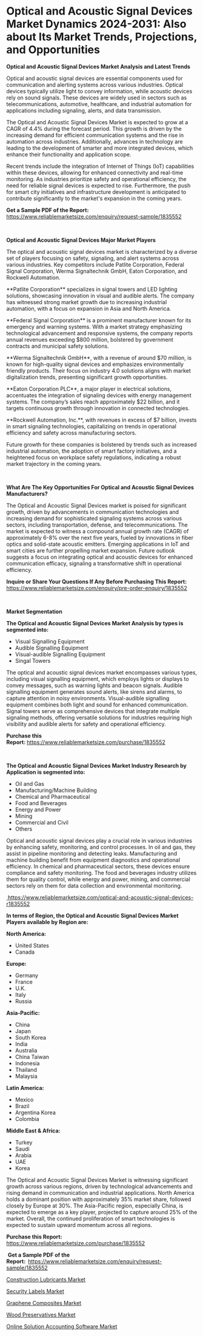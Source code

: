 <p><h1>Optical and Acoustic Signal Devices Market Dynamics 2024-2031: Also about Its Market Trends, Projections, and Opportunities</h1></p><p><strong>Optical and Acoustic Signal Devices Market Analysis and Latest Trends</strong></p>
<p><p>Optical and acoustic signal devices are essential components used for communication and alerting systems across various industries. Optical devices typically utilize light to convey information, while acoustic devices rely on sound signals. These devices are widely used in sectors such as telecommunications, automotive, healthcare, and industrial automation for applications including signaling, alerts, and data transmission.</p><p>The Optical and Acoustic Signal Devices Market is expected to grow at a CAGR of 4.4% during the forecast period. This growth is driven by the increasing demand for efficient communication systems and the rise in automation across industries. Additionally, advances in technology are leading to the development of smarter and more integrated devices, which enhance their functionality and application scope. </p><p>Recent trends include the integration of Internet of Things (IoT) capabilities within these devices, allowing for enhanced connectivity and real-time monitoring. As industries prioritize safety and operational efficiency, the need for reliable signal devices is expected to rise. Furthermore, the push for smart city initiatives and infrastructure development is anticipated to contribute significantly to the market's expansion in the coming years.</p></p>
<p><strong>Get a Sample PDF of the Report:&nbsp;</strong> <a href="https://www.reliablemarketsize.com/enquiry/request-sample/1835552?utm_campaign=1737&utm_medium=2&utm_source=Github&utm_content=ia&utm_term=16102024&utm_id=optical-and-acoustic-signal-devices">https://www.reliablemarketsize.com/enquiry/request-sample/1835552</a></p>
<p>&nbsp;</p>
<p><strong>Optical and Acoustic Signal Devices Major Market Players</strong></p>
<p><p>The optical and acoustic signal devices market is characterized by a diverse set of players focusing on safety, signaling, and alert systems across various industries. Key competitors include Patlite Corporation, Federal Signal Corporation, Werma Signaltechnik GmbH, Eaton Corporation, and Rockwell Automation.</p><p>**Patlite Corporation** specializes in signal towers and LED lighting solutions, showcasing innovation in visual and audible alerts. The company has witnessed strong market growth due to increasing industrial automation, with a focus on expansion in Asia and North America. </p><p>**Federal Signal Corporation** is a prominent manufacturer known for its emergency and warning systems. With a market strategy emphasizing technological advancement and responsive systems, the company reports annual revenues exceeding $800 million, bolstered by government contracts and municipal safety solutions.</p><p>**Werma Signaltechnik GmbH**, with a revenue of around $70 million, is known for high-quality signal devices and emphasizes environmentally friendly products. Their focus on industry 4.0 solutions aligns with market digitalization trends, presenting significant growth opportunities.</p><p>**Eaton Corporation PLC**, a major player in electrical solutions, accentuates the integration of signaling devices with energy management systems. The company’s sales reach approximately $22 billion, and it targets continuous growth through innovation in connected technologies.</p><p>**Rockwell Automation, Inc.**, with revenues in excess of $7 billion, invests in smart signaling technologies, capitalizing on trends in operational efficiency and safety across manufacturing sectors.</p><p>Future growth for these companies is bolstered by trends such as increased industrial automation, the adoption of smart factory initiatives, and a heightened focus on workplace safety regulations, indicating a robust market trajectory in the coming years.</p></p>
<p>&nbsp;</p>
<p><strong>What Are The Key Opportunities For Optical and Acoustic Signal Devices Manufacturers?</strong></p>
<p><p>The Optical and Acoustic Signal Devices market is poised for significant growth, driven by advancements in communication technologies and increasing demand for sophisticated signaling systems across various sectors, including transportation, defense, and telecommunications. The market is expected to witness a compound annual growth rate (CAGR) of approximately 6-8% over the next five years, fueled by innovations in fiber optics and solid-state acoustic emitters. Emerging applications in IoT and smart cities are further propelling market expansion. Future outlook suggests a focus on integrating optical and acoustic devices for enhanced communication efficacy, signaling a transformative shift in operational efficiency.</p></p>
<p><strong>Inquire or Share Your Questions If Any Before Purchasing This Report:</strong> <a href="https://www.reliablemarketsize.com/enquiry/pre-order-enquiry/1835552?utm_campaign=1737&utm_medium=2&utm_source=Github&utm_content=ia&utm_term=16102024&utm_id=optical-and-acoustic-signal-devices">https://www.reliablemarketsize.com/enquiry/pre-order-enquiry/1835552</a></p>
<p>&nbsp;</p>
<p><strong>Market Segmentation</strong></p>
<p><strong>The Optical and Acoustic Signal Devices Market Analysis by types is segmented into:</strong></p>
<p><ul><li>Visual Signalling Equipment</li><li>Audible Signalling Equipment</li><li>Visual-audible Signalling Equipment</li><li>Singal Towers</li></ul></p>
<p><p>The optical and acoustic signal devices market encompasses various types, including visual signalling equipment, which employs lights or displays to convey messages, such as warning lights and beacon signals. Audible signalling equipment generates sound alerts, like sirens and alarms, to capture attention in noisy environments. Visual-audible signalling equipment combines both light and sound for enhanced communication. Signal towers serve as comprehensive devices that integrate multiple signaling methods, offering versatile solutions for industries requiring high visibility and audible alerts for safety and operational efficiency.</p></p>
<p><strong>Purchase this Report:&nbsp;</strong><a href="https://www.reliablemarketsize.com/purchase/1835552?utm_campaign=1737&utm_medium=2&utm_source=Github&utm_content=ia&utm_term=16102024&utm_id=optical-and-acoustic-signal-devices">https://www.reliablemarketsize.com/purchase/1835552</a></p>
<p>&nbsp;</p>
<p><strong>The Optical and Acoustic Signal Devices Market Industry Research by Application is segmented into:</strong></p>
<p><ul><li>Oil and Gas</li><li>Manufacturing/Machine Building</li><li>Chemical and Pharmaceutical</li><li>Food and Beverages</li><li>Energy and Power</li><li>Mining</li><li>Commercial and Civil</li><li>Others</li></ul></p>
<p><p>Optical and acoustic signal devices play a crucial role in various industries by enhancing safety, monitoring, and control processes. In oil and gas, they assist in pipeline monitoring and detecting leaks. Manufacturing and machine building benefit from equipment diagnostics and operational efficiency. In chemical and pharmaceutical sectors, these devices ensure compliance and safety monitoring. The food and beverages industry utilizes them for quality control, while energy and power, mining, and commercial sectors rely on them for data collection and environmental monitoring.</p></p>
<p><a href="https://www.reliablemarketsize.com/optical-and-acoustic-signal-devices-r1835552?utm_campaign=1737&utm_medium=2&utm_source=Github&utm_content=ia&utm_term=16102024&utm_id=optical-and-acoustic-signal-devices">&nbsp;https://www.reliablemarketsize.com/optical-and-acoustic-signal-devices-r1835552</a></p>
<p><strong>In terms of Region, the Optical and Acoustic Signal Devices Market Players available by Region are:</strong></p>
<p>
    <p> <strong> North America: </strong>
        <ul>
            <li>United States</li>
            <li>Canada</li>
        </ul>
        </p> 
    <p> <strong> Europe: </strong>
        <ul>
            <li>Germany</li>
            <li>France</li>
            <li>U.K.</li>
            <li>Italy</li>
            <li>Russia</li>
        </ul>
        </p> 
    <p> <strong> Asia-Pacific: </strong>
        <ul>
            <li>China</li>
            <li>Japan</li>
            <li>South Korea</li>
            <li>India</li>
            <li>Australia</li>
            <li>China Taiwan</li>
            <li>Indonesia</li>
            <li>Thailand</li>
            <li>Malaysia</li>
        </ul>
        </p> 
    <p> <strong> Latin America: </strong>
        <ul>
            <li>Mexico</li>
            <li>Brazil</li>
            <li>Argentina Korea</li>
            <li>Colombia</li>
        </ul>
        </p> 
    <p> <strong> Middle East & Africa: </strong>
        <ul>
            <li>Turkey</li>
            <li>Saudi</li>
            <li>Arabia</li>
            <li>UAE</li>
            <li>Korea</li>
        </ul>
    </p>
    </p>
<p><p>The Optical and Acoustic Signal Devices Market is witnessing significant growth across various regions, driven by technological advancements and rising demand in communication and industrial applications. North America holds a dominant position with approximately 35% market share, followed closely by Europe at 30%. The Asia-Pacific region, especially China, is expected to emerge as a key player, projected to capture around 25% of the market. Overall, the continued proliferation of smart technologies is expected to sustain upward momentum across all regions.</p></p>
<p><strong>Purchase this Report: </strong><a href="https://www.reliablemarketsize.com/purchase/1835552?utm_campaign=1737&utm_medium=2&utm_source=Github&utm_content=ia&utm_term=16102024&utm_id=optical-and-acoustic-signal-devices">https://www.reliablemarketsize.com/purchase/1835552</a></p>
<p>&nbsp;<strong>Get a Sample PDF of the Report:&nbsp;&nbsp;</strong><a href="https://www.reliablemarketsize.com/enquiry/request-sample/1835552?utm_campaign=1737&utm_medium=2&utm_source=Github&utm_content=ia&utm_term=16102024&utm_id=optical-and-acoustic-signal-devices">https://www.reliablemarketsize.com/enquiry/request-sample/1835552</a></p>
<p><strong></strong></p>
<p><p><a href="https://www.linkedin.com/pulse/disruption-innovation-construction-lubricants-industry-kdnpc?utm_campaign=1737&utm_medium=2&utm_source=Github&utm_content=ia&utm_term=16102024&utm_id=optical-and-acoustic-signal-devices">Construction Lubricants Market</a></p><p><a href="https://www.linkedin.com/pulse/security-labels-market-emerging-trends-future-prospects-period-gcelc?utm_campaign=1737&utm_medium=2&utm_source=Github&utm_content=ia&utm_term=16102024&utm_id=optical-and-acoustic-signal-devices">Security Labels Market</a></p><p><a href="https://www.linkedin.com/pulse/graphene-composites-market-evolution-regional-adaptations-v5f8c?utm_campaign=1737&utm_medium=2&utm_source=Github&utm_content=ia&utm_term=16102024&utm_id=optical-and-acoustic-signal-devices">Graphene Composites Market</a></p><p><a href="https://www.linkedin.com/pulse/investment-opportunities-wood-preservatives-sector-risk-ydaef?utm_campaign=1737&utm_medium=2&utm_source=Github&utm_content=ia&utm_term=16102024&utm_id=optical-and-acoustic-signal-devices">Wood Preservatives Market</a></p><p><a href="https://github.com/MariaWashington76/Market-Research-Report-List-1/blob/main/online-solution-accounting-software-market.md?utm_campaign=1737&utm_medium=2&utm_source=Github&utm_content=ia&utm_term=16102024&utm_id=optical-and-acoustic-signal-devices">Online Solution Accounting Software Market</a></p></p>